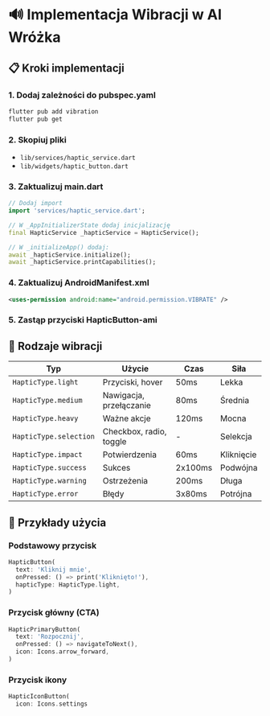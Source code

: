 # 🔊 Implementacja Wibracji w AI Wróżka

## 📋 Kroki implementacji

### 1. Dodaj zależności do pubspec.yaml
```bash
flutter pub add vibration
flutter pub get
```

### 2. Skopiuj pliki
- `lib/services/haptic_service.dart`
- `lib/widgets/haptic_button.dart`

### 3. Zaktualizuj main.dart
```dart
// Dodaj import
import 'services/haptic_service.dart';

// W _AppInitializerState dodaj inicjalizację
final HapticService _hapticService = HapticService();

// W _initializeApp() dodaj:
await _hapticService.initialize();
await _hapticService.printCapabilities();
```

### 4. Zaktualizuj AndroidManifest.xml
```xml
<uses-permission android:name="android.permission.VIBRATE" />
```

### 5. Zastąp przyciski HapticButton-ami

## 🎯 Rodzaje wibracji

| Typ | Użycie | Czas | Siła |
|-----|--------|------|------|
| `HapticType.light` | Przyciski, hover | 50ms | Lekka |
| `HapticType.medium` | Nawigacja, przełączanie | 80ms | Średnia |
| `HapticType.heavy` | Ważne akcje | 120ms | Mocna |
| `HapticType.selection` | Checkbox, radio, toggle | - | Selekcja |
| `HapticType.impact` | Potwierdzenia | 60ms | Kliknięcie |
| `HapticType.success` | Sukces | 2x100ms | Podwójna |
| `HapticType.warning` | Ostrzeżenia | 200ms | Długa |
| `HapticType.error` | Błędy | 3x80ms | Potrójna |

## 🔧 Przykłady użycia

### Podstawowy przycisk
```dart
HapticButton(
  text: 'Kliknij mnie',
  onPressed: () => print('Kliknięto!'),
  hapticType: HapticType.light,
)
```

### Przycisk główny (CTA)
```dart
HapticPrimaryButton(
  text: 'Rozpocznij',
  onPressed: () => navigateToNext(),
  icon: Icons.arrow_forward,
)
```

### Przycisk ikony
```dart
HapticIconButton(
  icon: Icons.settings